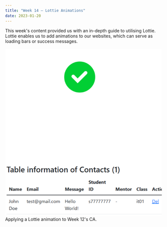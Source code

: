 ```yaml
---
title: "Week 14 – Lottie Animations"
date: 2023-01-20
---
```

This week's content provided us with an in-depth guide to utilising Lottie.
Lottie enables us to add animations to our websites, which can serve as loading bars or success messages.

![My CA](../images/week-14.png)
Applying a Lottie animation to Week 12's CA.
